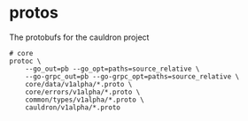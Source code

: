 # protos

The protobufs for the cauldron project

```shell
# core
protoc \
    --go_out=pb --go_opt=paths=source_relative \
    --go-grpc_out=pb --go-grpc_opt=paths=source_relative \
    core/data/v1alpha/*.proto \
    core/errors/v1alpha/*.proto \
    common/types/v1alpha/*.proto \
    cauldron/v1alpha/*.proto
```
